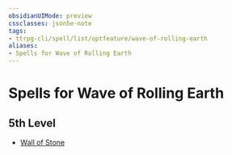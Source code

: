 ```yaml
---
obsidianUIMode: preview
cssclasses: json5e-note
tags:
- ttrpg-cli/spell/list/optfeature/wave-of-rolling-earth
aliases:
- Spells for Wave of Rolling Earth
---
```

# Spells for Wave of Rolling Earth

## 5th Level

- [Wall of Stone](/3-Mechanics/CLI/Compendium/spells/wall-of-stone.md "PHB")